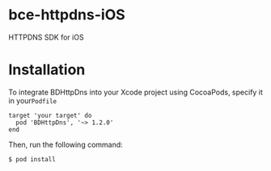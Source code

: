 # bce-httpdns-iOS
HTTPDNS SDK for iOS

# Installation
To integrate BDHttpDns into your Xcode project using CocoaPods, specify it in your```Podfile```

```
target 'your target' do
  pod 'BDHttpDns', '~> 1.2.0'
end
```
Then, run the following command:
```
$ pod install
```


